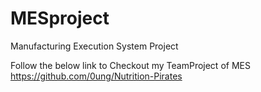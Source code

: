 # MESproject
Manufacturing Execution System Project

Follow the below link to Checkout my TeamProject of MES 
https://github.com/0ung/Nutrition-Pirates
